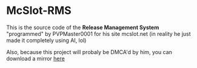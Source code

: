 # McSlot-RMS

This is the source code of the **Release Management System** "programmed" by PVPMaster0001 for his site mcslot.net (in reality he just made it completely using AI, lol)

Also, because this project will probaly be DMCA'd by him, you can download a mirror [here](https://www.upload.ee/files/16581185/McSlot-RMS-6.0.4-src.zip.html)

